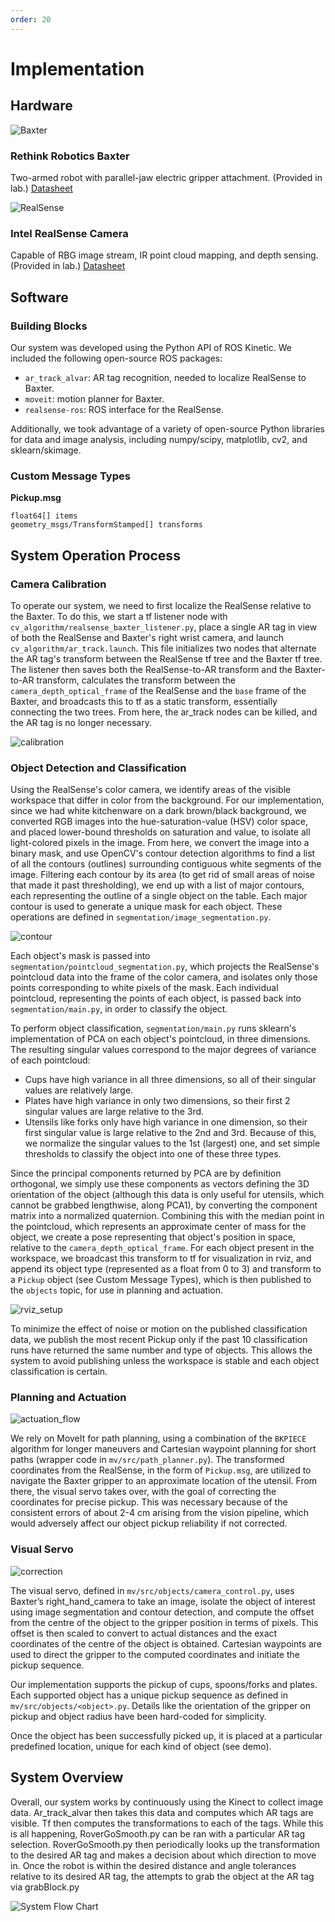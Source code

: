 ```yaml
---
order: 20
---
```


# Implementation

## Hardware
![Baxter](/assets/images/baxter.jpg)

### Rethink Robotics Baxter
Two-armed robot with parallel-jaw electric gripper attachment. (Provided in lab.)
[Datasheet](https://www.allied-automation.com/wp-content/uploads/2015/02/Baxter_datasheet_5.13.pdf)

![RealSense](/assets/images/realsense.jpg)
### Intel RealSense Camera
Capable of RBG image stream, IR point cloud mapping, and depth sensing. (Provided in lab.)
[Datasheet](https://www.intel.com/content/dam/support/us/en/documents/emerging-technologies/intel-realsense-technology/Intel-RealSense-D400-Series-Datasheet.pdf)

## Software
### Building Blocks
Our system was developed using the Python API of ROS Kinetic. We included the following open-source ROS packages: 
* `ar_track_alvar`: AR tag recognition, needed to localize RealSense to Baxter.
* `moveit`: motion planner for Baxter.
* `realsense-ros`: ROS interface for the RealSense.

Additionally, we took advantage of a variety of open-source Python libraries for data and image analysis, including numpy/scipy, matplotlib, cv2, and sklearn/skimage.

### Custom Message Types
**Pickup.msg**
```
float64[] items
geometry_msgs/TransformStamped[] transforms
```

## System Operation Process
### Camera Calibration
To operate our system, we need to first localize the RealSense relative to the Baxter. To do this, we start a tf listener node with `cv_algorithm/realsense_baxter_listener.py`, place a single AR tag in view of both the RealSense and Baxter's right wrist camera, and launch `cv_algorithm/ar_track.launch`. This file initializes two nodes that alternate the AR tag's transform between the RealSense tf tree and the Baxter tf tree. The listener then saves both the RealSense-to-AR transform and the Baxter-to-AR transform, calculates the transform between the `camera_depth_optical_frame` of the RealSense and the `base` frame of the Baxter, and broadcasts this to tf as a static transform, essentially connecting the two trees. From here, the ar_track nodes can be killed, and the AR tag is no longer necessary.

![calibration](/assets/charts/camera_calibration.PNG)

### Object Detection and Classification
Using the RealSense's color camera, we identify areas of the visible workspace that differ in color from the background. For our implementation, since we had white kitchenware on a dark brown/black background, we converted RGB images into the hue-saturation-value (HSV) color space, and placed lower-bound thresholds on saturation and value, to isolate all light-colored pixels in the image. From here, we convert the image into a binary mask, and use OpenCV's contour detection algorithms to find a list of all the contours (outlines) surrounding contiguous white segments of the image. Filtering each contour by its area (to get rid of small areas of noise that made it past thresholding), we end up with a list of major contours, each representing the outline of a single object on the table. Each major contour is used to generate a unique mask for each object. These operations are defined in `segmentation/image_segmentation.py`.

![contour](/assets/charts/contour_detection.PNG)

Each object's mask is passed into `segmentation/pointcloud_segmentation.py`, which projects the RealSense's pointcloud data into the frame of the color camera, and isolates only those points corresponding to white pixels of the mask. Each individual pointcloud, representing the points of each object, is passed back into `segmentation/main.py`, in order to classify the object.

To perform object classification, `segmentation/main.py` runs sklearn's implementation of PCA on each object's pointcloud, in three dimensions. The resulting singular values correspond to the major degrees of variance of each pointcloud:
* Cups have high variance in all three dimensions, so all of their singular values are relatively large.
* Plates have high variance in only two dimensions, so their first 2 singular values are large relative to the 3rd.
* Utensils like forks only have high variance in one dimension, so their first singular value is large relative to the 2nd and 3rd.
Because of this, we normalize the singular values to the 1st (largest) one, and set simple thresholds to classify the object into one of these three types.

Since the principal components returned by PCA are by definition orthogonal, we simply use these components as vectors defining the 3D orientation of the object (although this data is only useful for utensils, which cannot be grabbed lengthwise, along PCA1), by converting the component matrix into a normalized quaternion. Combining this with the median point in the pointcloud, which represents an approximate center of mass for the object, we create a pose representing that object's position in space, relative to the `camera_depth_optical_frame`. For each object present in the workspace, we broadcast this transform to tf for visualization in rviz, and append its object type (represented as a float from 0 to 3) and transform to a `Pickup` object (see Custom Message Types), which is then published to the `objects` topic, for use in planning and actuation.

![rviz_setup](/assets/charts/rviz_setup.PNG)

To minimize the effect of noise or motion on the published classification data, we publish the most recent Pickup only if the past 10 classification runs have returned the same number and type of objects. This allows the system to avoid publishing unless the workspace is stable and each object classification is certain.

### Planning and Actuation
![actuation_flow](/assets/charts/actuation_flow.png)

We rely on MoveIt for path planning, using a combination of the `BKPIECE` algorithm for longer maneuvers and Cartesian waypoint planning for short paths (wrapper code in `mv/src/path_planner.py`). The transformed coordinates from the RealSense, in the form of `Pickup.msg`, are utilized to navigate the Baxter gripper to an approximate location of the utensil. From there, the visual servo takes over, with the goal of correcting the coordinates for precise pickup. This was necessary because of the consistent errors of about 2-4 cm arising from the vision pipeline, which would adversely affect our object pickup reliability if not corrected.

### Visual Servo
![correction](/assets/wrist_vision/correction.png)

The visual servo, defined in `mv/src/objects/camera_control.py`, uses Baxter’s right_hand_camera to take an image, isolate the object of interest using image segmentation and contour detection, and compute the offset from the centre of the object to the gripper position in terms of pixels. This offset is then scaled to convert to actual distances and the exact coordinates of the centre of the object is obtained. Cartesian waypoints are used to direct the gripper to the computed coordinates and initiate the pickup sequence.


Our implementation supports the pickup of cups, spoons/forks and plates. Each supported object has a unique pickup sequence as defined in `mv/src/objects/<object>.py`. Details like the orientation of the gripper on pickup and object radius have been hard-coded for simplicity.

Once the object has been successfully picked up, it is placed at a particular predefined location, unique for each kind of object (see demo).

## System Overview

Overall, our system works by continuously using the Kinect to collect image data. Ar_track_alvar then takes this data and computes which AR tags are visible. Tf then computes the transformations to each of the tags. While this is all happening, RoverGoSmooth.py can be ran with a particular AR tag selection. RoverGoSmooth.py then periodically looks up the transformation to the desired AR tag and makes a decision about which direction to move in. Once the robot is within the desired distance and angle tolerances relative to its desired AR tag, the attempts to grab the object at the AR tag via grabBlock.py

![System Flow Chart](/assets/robot_images/system_flow_chart.jpg)
